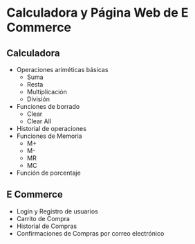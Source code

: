 # Calculadora y Página Web de E Commerce

## Calculadora
- Operaciones ariméticas básicas
	- Suma
	- Resta
	- Multiplicación
	- División
- Funciones de borrado
	- Clear
	- Clear All
- Historial de operaciones
- Funciones de Memoria
	- M+
	- M-
	- MR
	- MC
- Función de porcentaje

## E Commerce
- Login y Registro de usuarios
- Carrito de Compra
- Historial de Compras
- Confirmaciones de Compras por correo electrónico